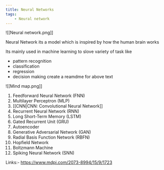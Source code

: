 ```yaml
---
title: Neural Networks
tags:
    - Neural network
---
```



![[Neural network.png]]



Neural Network its a model which is inspired by how the human brain works

Its mainly used in machine learning to slove variety of task like

- pattern recognition
- classification
- regression
- decision making
create a reamdme for above text





![[Mind map.png]]

1. Feedforward Neural Network (FNN)
2. Multilayer Perceptron (MLP)
3. [[CNN|CNN: Convolutional Neural Network]]
4. Recurrent Neural Network (RNN)
5. Long Short-Term Memory (LSTM)
6. Gated Recurrent Unit (GRU)
7. Autoencoder
8. Generative Adversarial Network (GAN)
9. Radial Basis Function Network (RBFN)
10. Hopfield Network
11. Boltzmann Machine
12. Spiking Neural Network (SNN)


Links:-
https://www.mdpi.com/2073-8994/15/9/1723